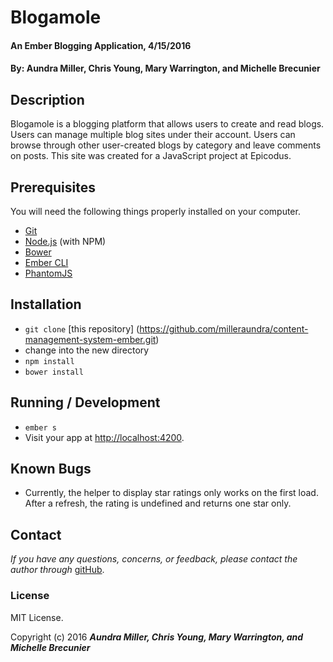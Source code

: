 # Blogamole

#### An Ember Blogging Application, 4/15/2016

#### By: Aundra Miller, Chris Young, Mary Warrington, and Michelle Brecunier

## Description

Blogamole is a blogging platform that allows users to create and read blogs. Users can manage multiple blog sites under their account. Users can browse through other user-created blogs by category and leave comments on posts. This site was created for a JavaScript project at Epicodus.

## Prerequisites

You will need the following things properly installed on your computer.

* [Git](http://git-scm.com/)
* [Node.js](http://nodejs.org/) (with NPM)
* [Bower](http://bower.io/)
* [Ember CLI](http://www.ember-cli.com/)
* [PhantomJS](http://phantomjs.org/)

## Installation

* `git clone` [this repository] (https://github.com/milleraundra/content-management-system-ember.git)
* change into the new directory
* `npm install`
* `bower install`

## Running / Development

* `ember s`
* Visit your app at [http://localhost:4200](http://localhost:4200).

## Known Bugs

* Currently, the helper to display star ratings only works on the first load. After a refresh, the rating is undefined and returns one star only.

## Contact

_If you have any questions, concerns, or feedback, please contact the author through_ [gitHub](https://github.com/milleraundra/content-management-system-ember.git).

### License

MIT License.

Copyright (c) 2016 **_Aundra Miller, Chris Young, Mary Warrington, and Michelle Brecunier_**
